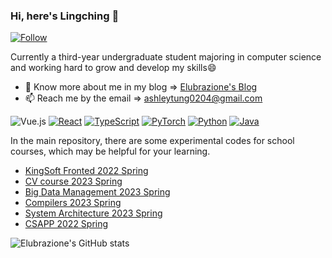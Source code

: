 ### Hi, here's Lingching 👋

[![Follow](https://img.shields.io/badge/-Follow%20me%20on%20Instagram-E4405F?style=for-the-badge&logo=instagram&logoColor=white)](https://www.instagram.com/lingchingram/)

Currently a third-year undergraduate student majoring in computer science and working hard to grow and develop my skills😄

- 🌱 Know more about me in my blog => [Elubrazione's Blog](https://elubrazione.github.io/)
- 📫 Reach me by the email => [ashleytung0204@gmail.com](mailto:ashleytung0204@gmail.com "welcome")

![Vue.js](https://img.shields.io/badge/-Vue.js-4FC08D?style=flat-square&logo=Vue.js&logoColor=ffffff)
[![React](https://img.shields.io/badge/-React-61DAFB?style=flat-square&logo=react&logoColor=ffffff)](https://reactjs.org/)
[![TypeScript](https://img.shields.io/badge/-TypeScript-007ACC?style=flat-square&logo=typescript&logoColor=ffffff)](https://www.typescriptlang.org/)
[![PyTorch](https://img.shields.io/badge/PyTorch-EE4C2C?style=flat-square&logo=pytorch&logoColor=white)](https://pytorch.org/)
[![Python](https://img.shields.io/badge/-Python-3776AB?style=flat-square&logo=python&logoColor=ffffff)](https://www.python.org/)
[![Java](https://img.shields.io/badge/-Java-007396?style=flat-square&logo=java&logoColor=ffffff)](https://www.java.com/)

In the main repository, there are some experimental codes for school courses, which may be helpful for your learning.
- [KingSoft Fronted 2022 Spring](https://github.com/Elubrazione/FrontCourseCode)
- [CV course 2023 Spring](https://github.com/Elubrazione/cv_labs_hust)
- [Big Data Management 2023 Spring](https://github.com/Elubrazione/bdm_labs_hust)
- [Compilers 2023 Spring](https://github.com/Elubrazione/compilers_labs_hust)
- [System Architecture 2023 Spring](https://github.com/Elubrazione/sys_arch_labs_hust)
- [CSAPP 2022 Spring](https://github.com/Elubrazione/csapp_labs_hust)

![Elubrazione's GitHub stats](https://github-readme-stats.vercel.app/api?username=Elubrazione&show_icons=true&theme=tokyonight)
